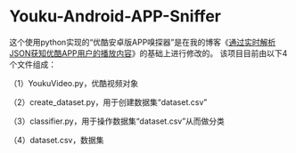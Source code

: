 # Youku-Android-APP-Sniffer
这个使用python实现的“优酷安卓版APP嗅探器”是在我的博客《[通过实时解析JSON获知优酷APP用户的播放内容](https://mp.weixin.qq.com/s/4aATocK5k88M1owf_rqjeA)》的基础上进行修改的。
该项目目前由以下4个文件组成：

  （1）YoukuVideo.py，优酷视频对象
  
  （2）create_dataset.py，用于创建数据集“dataset.csv”
  
  （3）classifier.py，用于操作数据集“dataset.csv”从而做分类
  
  （4）dataset.csv，数据集
